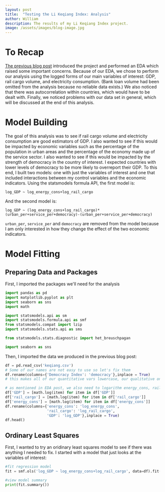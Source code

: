 ```yaml
---
layout: post
title:  "Testing the Li Keqiang Index: Analysis"
author: William
description: The results of my Li Keqiang Index project.
image: /assets/images/blog-image.jpg
---
```


# To Recap
[The previous blog post](https://wijama.org/2023/12/15/Li-Keqiang-Index-Introduction-and-EDA.html) introduced the project and performed an EDA which raised some important concerns. Because of our EDA, we chose to perform our analysis using the logged forms of our main variables of interest: GDP, rail cargo volume, and electricity consumption. (Bank loan volume had been omitted from the analysis because no reliable data exists.) We also noticed that there was autocorrelation within countries, which would have to be dealt with. Finally, we noticed problems with our data set in general, which will be discussed at the end of this analysis.

# Model Building
The goal of this analysis was to see if rail cargo volume and electricity consumption are good estimators of GDP. I also wanted to see if this would be impacted by economic variables such as the percentage of the population in urban areas and the percentage of the economy made up of the service sector. I also wanted to see if this would be impacted by the strength of democracy in the country of interest. I expected countries with lower levels of democracy to be more likely to overreport their GDP.
To this end, I built two models: one with just the variables of interest and one that included interactions between my control variables and the economic indicators. Using the statsmodels formula API, the first model is:
```
log_GDP ~ log_energy_cons+log_rail_cargo
```
And the second model is:
```
log_GDP ~ (log_energy_cons+log_rail_cargo)*(urban_per+service_per+democracy)-(urban_per+service_per+democracy)
```
`urban_per`, `service_per` and `democracy` are removed from the model because I am only interested in how they change the effect of the two economic indicators.

# Model Fitting
## Preparing Data and Packages
First, I imported the packages we'll need for the analysis
```python
import pandas as pd
import matplotlib.pyplot as plt
import seaborn as sns
import math

import statsmodels.api as sm
import statsmodels.formula.api as smf
from statsmodels.compat import lzip
import statsmodels.stats.api as sms

from statsmodels.stats.diagnostic import het_breuschpagan

import seaborn as sns
```
Then, I imported the data we produced in the previous blog post:
```python
df = pd.read_csv('keqiang.csv')
# Some of our names are not easy to use so let's fix them
df.rename(columns={'Democracy Index': 'democracy'},inplace = True)
# this makes all of our quantitative vars lowercase, our qualitative ones capitalized, and y var in ALL CAPS

# as mentioned in EDA post, we also need to logarithm energy_cons, rail_cargo, and GDP.
df['GDP'] = [math.log(item) for item in df['GDP']]
df['rail_cargo'] = [math.log(item) for item in df['rail_cargo']]
df['energy_cons'] = [math.log(item) for item in df['energy_cons']]
df.rename(columns={'energy_cons': 'log_energy_cons',
                   'rail_cargo': 'log_rail_cargo',
                   'GDP': 'log_GDP'},inplace = True)
df.head()
```
## Ordinary Least Squares
First, I wanted to try an oridinary least squares model to see if there was anything I needed to fix. I started with a model that just looks at the variables of interest:
```python
#fit regression model
fit = smf.ols('log_GDP ~ log_energy_cons+log_rail_cargo', data=df).fit()

#view model summary
print(fit.summary())
```
